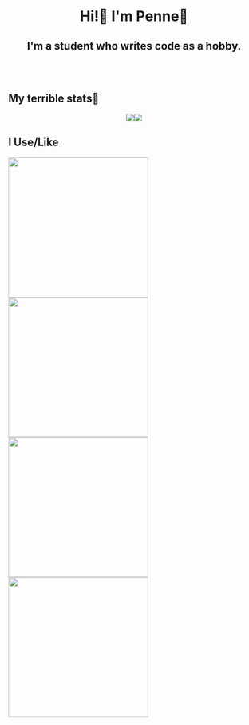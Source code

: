 <h1 align='center'>Hi!👋 I'm Penne🍝</h1>

<h2 align='center'>I'm a student who writes code as a hobby.</h2><br /><br />
<h2>My terrible stats🥲</h2>
<!-- hehe, you saw this messy source code(?), didn't you? -->
<div style="display: flex; justify-content: center; align-items: center;">
  <a href='https://github.com/anuraghazra/github-readme-stats'>
    <img align='center' src='https://github-readme-stats.vercel.app/api?username=penne-0505&show_icons=true&count_private=true&title_color=F2BF5E&bg_color=272727&icon_color=5E9FF2&text_color=FDFDFD&hide_border=true&include_all_commits=true&hide=contribs,issues,'/>
  </a>
  <a href='https://github.com/anuraghazra/github-readme-stats'>
    <img align='center' src='https://github-readme-stats.vercel.app/api/top-langs/?username=penne-0505&hide=Dockerfile,&layout=compact&title_color=F2BF5E&bg_color=272727&icon_color=5E9FF2&text_color=FDFDFD&hide_border=true'/>
  </a>
</div>

<h2 align='start'>I Use/Like</h2>
<a herf='https://github.com/SAWARATSUKI/ServiceLogos'>
  <img align='center' width=280 src='https://github.com/SAWARATSUKI/ServiceLogos/blob/main/Python/Python.png?raw=true' />
</a>
<a herf='https://github.com/SAWARATSUKI/ServiceLogos'>
  <img align='center' width=280 src='https://github.com/SAWARATSUKI/ServiceLogos/blob/main/Flutter/FlutterTransparent.png?raw=true' />
</a>
<a herf='https://github.com/SAWARATSUKI/ServiceLogos'>
  <img align='center' width=280 src='https://github.com/SAWARATSUKI/ServiceLogos/blob/main/Figma/Figma.png?raw=true' />
</a>
<a herf='https://github.com/SAWARATSUKI/ServiceLogos'>
  <img align='center' width=280 src='https://github.com/SAWARATSUKI/ServiceLogos/blob/main/Html/HTML.png?raw=true' />
</a>
